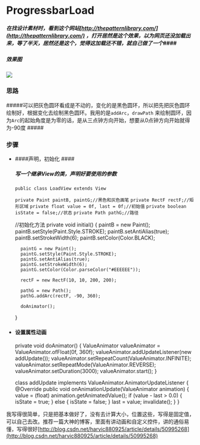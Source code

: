 # ProgressbarLoad #
##### 在找设计素材时，看到这个网站[http://thepatternlibrary.com/](http://thepatternlibrary.com/) ，打开居然是这个效果，以为网页还没加载出来，等了半天，居然还是这个，觉得这加载还不错，就自己做了一个####
##### 效果图 #####
![](http://i.imgur.com/qjnoOLA.gif)
### 思路 ###
#####可以把灰色圆环看成是不动的，变化的是黑色圆环，所以把先把灰色圆环绘制好，根据变化去绘制黑色圆环。我用的是`addArc`，`drawPath` 来绘制圆环，因为`Arc`的起始角度是为零的话，是从三点钟方向开始，想要从0点钟方向开始就得为-90度 #####
### 步骤 ###



- ####声明，初始化 ####
	##### 写一个继承View的类，声明好要使用的参数 #####

    `public class LoadView extends View`

    `private Paint paintB, paintG;//黑色和灰色画笔`
    `private RectF rectF;//矩形区域`
    `private float value = 0f, last = 0f;//初始值`
    `private boolean isState = false;//状态`
    `private Path pathG;//路径`


    //初始化方法
    private void initial() {
        paintB = new Paint();
        paintB.setStyle(Paint.Style.STROKE);
        paintB.setAntiAlias(true);
        paintB.setStrokeWidth(6);
        paintB.setColor(Color.BLACK);

        paintG = new Paint();
        paintG.setStyle(Paint.Style.STROKE);
        paintG.setAntiAlias(true);
        paintG.setStrokeWidth(6);
        paintG.setColor(Color.parseColor("#EEEEEE"));

        rectF = new RectF(10, 10, 200, 200);

        pathG = new Path();
        pathG.addArc(rectF, -90, 360);

        doAnimator();
    }


- #### 设置属性动画 ####


    private void doAnimator() {
        ValueAnimator valueAnimator = ValueAnimator.ofFloat(0f, 360f);
        valueAnimator.addUpdateListener(new addUpdate());
        valueAnimator.setRepeatCount(ValueAnimator.INFINITE);
        valueAnimator.setRepeatMode(ValueAnimator.REVERSE);
        valueAnimator.setDuration(3000);
        valueAnimator.start();
    }

    class addUpdate implements ValueAnimator.AnimatorUpdateListener {
        @Override
        public void onAnimationUpdate(ValueAnimator animation) {
            value = (float) animation.getAnimatedValue();
            if (value - last > 0.0) {
                isState = true;
            } else {
                isState = false;
            }
            last = value;
            invalidate();
        }
    }



我写得很简单，只是把基本做好了，没有去计算大小，位置这些，写得是固定值，可以自己去改。推荐一篇大神的博客，里面有讲动画和自定义控件，讲的通俗易懂，写得很好[http://blog.csdn.net/harvic880925/article/details/50995268](http://blog.csdn.net/harvic880925/article/details/50995268)
